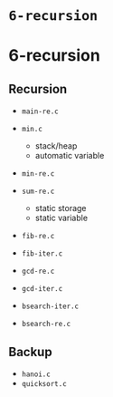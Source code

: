 # `6-recursion`

# 6-recursion

## Recursion

- `main-re.c`

- `min.c`
    - stack/heap
    - automatic variable
- `min-re.c`

- `sum-re.c`
    - static storage
    - static variable

- `fib-re.c`
- `fib-iter.c`

- `gcd-re.c`
- `gcd-iter.c`

- `bsearch-iter.c`
- `bsearch-re.c`

## Backup

- `hanoi.c`
- `quicksort.c`